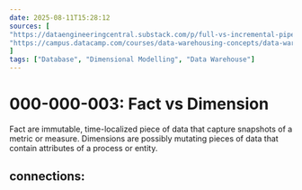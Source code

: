 ```yaml
---
date: 2025-08-11T15:28:12
sources: [
"https://dataengineeringcentral.substack.com/p/full-vs-incremental-pipelines",
"https://campus.datacamp.com/courses/data-warehousing-concepts/data-warehouse-data-modeling"
]
tags: ["Database", "Dimensional Modelling", "Data Warehouse"]
---
```


# 000-000-003: Fact vs Dimension

Fact are immutable, time-localized piece of data that capture snapshots of a metric or measure.
Dimensions are possibly mutating pieces of data that contain attributes of a process or entity.

## connections:
<!-- Example
[anchor]: <link> "title"
-->
